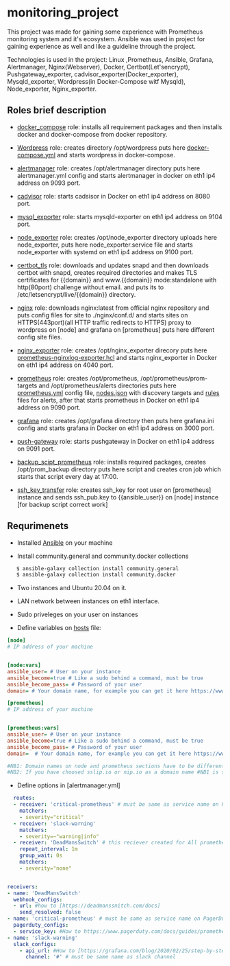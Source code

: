 # monitoring_project

This project was made for gaining some experience with Prometheus monitoring system and it's ecosystem.
Ansible was used in project for gaining experience as well and like a guideline through the project.

Technologies is used in the project: Linux ,Prometheus, Ansible, Grafana, Alertmanager, Nginx(Webserver), Docker, Certbot(Let'sencrypt), Pushgateway_exporter, cadvisor_exporter(Docker_exporter), Mysqld_exporter, Wordpress(in Docker-Compose witf Mysqld), Node_exporter, Nginx_exporter.

## Roles brief description 


* [docker_compose](https://github.com/DevEnv-94/monitoring_project/blob/master/docker_compose/tasks/main.yml) role: installs all requirement packages and then installs docker and docker-compose from docker repository.

* [Wordpress](https://github.com/DevEnv-94/monitoring_project/tree/master/wordpress/tasks) role: creates directory /opt/wordpress puts here [docker-compose.yml](https://github.com/DevEnv-94/monitoring_project/blob/master/wordpress/templates/docker-compose.yml.j2) and starts wordpress in docker-compose.

* [alertmanager](https://github.com/DevEnv-94/monitoring_project/blob/master/alertmanager/tasks/main.yml) role: creates /opt/alertmanager directory puts here alertmanager.yml config and starts alertmanager in docker on eth1 ip4 address on 9093 port.

* [cadvisor](https://github.com/DevEnv-94/monitoring_project/blob/master/cadvisor/tasks/main.yml) role: starts cadsisor in Docker on eth1 ip4 address on 8080 port.

* [mysql_exporter](https://github.com/DevEnv-94/monitoring_project/blob/master/mysql_exporter/tasks/main.yml) role: starts mysqld-exporter on eth1 ip4 address on 9104 port.

* [node_exporter](https://github.com/DevEnv-94/monitoring_project/blob/master/node_exporter/tasks/main.yml) role: creates /opt/node_exporter directory uploads here node_exporter, puts here node_exporter.service file and starts node_exporter with systemd on eth1 ip4 address on 9100 port.

* [certbot_tls](https://github.com/DevEnv-94/monitoring_project/blob/master/certbot_tls/tasks/main.yml) role: downloads and updates snapd and then downloads certbot with snapd, creates required directories and makes TLS certificates for {{domain}} and www.{{domain}} mode:standalone with http(80port) challenge without email. and puts its to /etc/letsencrypt/live/{{domain}} directory.

* [nginx](https://github.com/DevEnv-94/monitoring_project/blob/master/nginx/tasks/main.yml) role: downloads nginx:latest from official nginx repository and puts config files for site to ./nginx/conf.d/ and starts sites on HTTPS(443port)(all HTTP traffic redirects to HTTPS) proxy to wordpress on [node] and grafana on [prometheus] puts here different config site files.

* [nginx_exporter](https://github.com/DevEnv-94/monitoring_project/blob/master/nginx_exporter/tasks/main.yml) role: creates /opt/nginx_exporter direcory puts here [prometheus-nginxlog-exporter.hcl](https://github.com/DevEnv-94/monitoring_project/blob/master/nginx_exporter/tasks/main.yml) and starts nginx_exporter in Docker on eth1 ip4 address on 4040 port.

* [prometheus](https://github.com/DevEnv-94/monitoring_project/blob/master/prometheus/tasks/main.yml) role: creates /opt/prometheus, /opt/prometheus/prom-targets and /opt/prometheus/alerts directories puts here [prometheus.yml](https://github.com/DevEnv-94/monitoring_project/blob/master/prometheus/templates/prometheus.yml.j2) config file, [nodes.json](https://github.com/DevEnv-94/monitoring_project/blob/master/prometheus/templates/nodes.json.j2) with discovery targets and [rules](https://github.com/DevEnv-94/monitoring_project/tree/master/prometheus/files) files for alerts, after that starts prometheus in Docker on eth1 ip4 address on 9090 port.
* [grafana](https://github.com/DevEnv-94/monitoring_project/blob/master/grafana/tasks/main.yml) role: creates /opt/grafana directory then puts here grafana.ini config and starts grafana in Docker on eth1 ip4 address on 3000 port.

* [push-gateway](https://github.com/DevEnv-94/monitoring_project/blob/master/push-gateway/tasks/main.yml) role: starts pushgateway in Docker on eth1 ip4 address on 9091 port.

* [backup_scipt_prometheus](https://github.com/DevEnv-94/monitoring_project/blob/master/backup_scirpt_prometheus/tasks/main.yml) role: installs required packages, creates /opt/prom_backup directory puts here script and creates cron job which starts that script every day at 17:00.

* [ssh_key_transfer](https://github.com/DevEnv-94/monitoring_project/blob/master/backup_scirpt_prometheus/templates/prometheus_backup_script.sh.j2) role: creates ssh_key for root user on [prometheus] instance and sends ssh_pub.key to {{ansible_user}} on [node] instance [for backup script correct work]

## Requrimenets

* Installed [Ansible](https://docs.ansible.com/ansible/latest/installation_guide/intro_installation.html) on your machine

* Install community.general and community.docker collections
```bash
   $ ansible-galaxy collection install community.general
   $ ansible-galaxy collection install community.docker
```
* Two instances and Ubuntu 20.04 on it.

* LAN network between instances on eth1 interface.

* Sudo priveleges on your user on instances

* Define variables on [hosts](https://github.com/DevEnv-94/monitoring_project/blob/master/hosts) file:

```ini
[node]
# IP address of your machine


[node:vars]
ansible_user= # User on your instance
ansible_become=true # Like a sudo behind a command, must be true
ansible_become_pass= # Password of your user
domain= # Your domain name, for example you can get it here https://www.namecheap.com or use something free like https://sslip.io or https://nip.io . (without www subdomain)

[prometheus]
# IP address of your machine


[prometheus:vars]
ansible_user= # User on your instance
ansible_become=true # Like a sudo behind a command, must be true
ansible_become_pass= # Password of your user
domain=  # Your domain name, for example you can get it here https://www.namecheap.com or use something free like https://sslip.io or https://nip.io . (without www subdomain)

#NB1: Domain names on node and prometheus sections have to be different but you can use on [prometheus] section your [node] domain with additional subdomain for example [grafana.yourdomain.com]
#NB2: If you have choosed sslip.io or nip.io as a domain name #NB1 is should not concerned you, but may appear let'sencrypt limit error, because for this domain aquire many certificates.
```

* Define options in [alertmanager.yml]

```yaml
  routes:
  - receiver: 'critical-prometheus' # must be same as service name on PagerDuty https://www.pagerduty.com/docs/guides/prometheus-integration-guide/
    matchers:
    - severity="critical"
  - receiver: 'slack-warning'
    matchers:
    - severity=~"warning|info"
  - receiver: 'DeadMansSwitch' # this reciever created for All prometheus monitoring system, always firing and sends signal every minute, when prometheus is dead, stops sending signal and you recieve alert.
    repeat_interval: 1m
    group_wait: 0s
    matchers:
    - severity="none"


receivers:
- name: 'DeadMansSwitch'
  webhook_configs:
  - url: #how to [https://deadmanssnitch.com/docs]
    send_resolved: false
- name: 'critical-prometheus' # must be same as service name on PagerDuty https://www.pagerduty.com/docs/guides/prometheus-integration-guide/
  pagerduty_configs:
  - service_key: #How to https://www.pagerduty.com/docs/guides/prometheus-integration-guide/
- name: 'slack-warning'
  slack_configs:
    - api_url: #How to [https://grafana.com/blog/2020/02/25/step-by-step-guide-to-setting-up-prometheus-alertmanager-with-slack-pagerduty-and-gmail/]
      channel: '#' # must be same name as slack channel
```